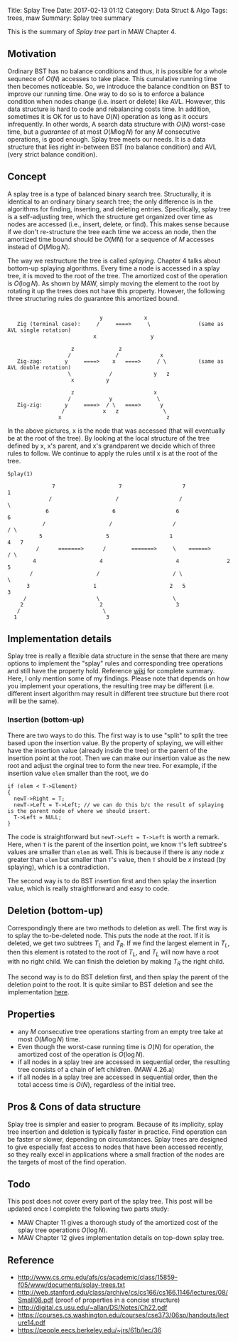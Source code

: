 Title: Splay Tree
Date: 2017-02-13 01:12
Category: Data Struct & Algo
Tags: trees, maw
Summary: Splay tree summary

This is the summary of *Splay tree* part in MAW Chapter 4.

## Motivation

Ordinary BST has no balance conditions and thus, it is possible for a whole sequnece of $O(N)$ accesses to take place. This cumulative running time 
then becomes noticeable. So, we introduce the balance condition on BST to improve our running time. One way to do so is to enforce a balance condition
when nodes change (i.e. insert or delete) like AVL. However, this data structure is hard to code and rebalancing costs time. In addition, sometimes it is 
OK for us to have $O(N)$ operation as long as it occurs infrequently. In other words, A search data structure with $O(N)$ worst-case time, but a *guarantee*
of at most $O(M \log N)$ for any $M$ consecutive operations, is good enough. Splay tree meets our needs. It is a data structure that 
lies right in-between BST (no balance condition) and AVL (very strict balance condition).

## Concept

A splay tree is a type of balanced binary search tree. Structurally, it is identical to an ordinary binary search tree; the only difference is in the 
algorithms for finding, inserting, and deleting entries. Specifically, splay tree is a self-adjusting tree, which the structure get organized over time
as nodes are accessed (i.e., insert, delete, or find). This makes sense because if we don't re-structure the tree each time we access an node, then 
the amortized time bound should be $O(M N)$ for a sequence of $M$ accesses instead of $O(M \log N)$.

The way we restructure the tree is called *splaying*. Chapter 4 talks about bottom-up splaying algorithms. Every time a node is accessed in a splay tree,
it is moved to the root of the tree. The amortized cost of the operation is $O(\log N)$. As shown by MAW, simply moving the element to the root by
rotating it up the trees does not have this property. However, the following three structuring rules do guarantee this amortized bound.

```

                             y             x
   Zig (terminal case):     /     ====>     \               (same as AVL single rotation)
                           x                 y

                    z              z
                   /              /             x
   Zig-zag:       y     ====>    x   ====>     / \          (same as AVL double rotation)
                   \            /             y   z
                    x          y

                    z                         x
                   /            y              \
   Zig-zig:       y     ====>  / \   ====>      y
                 /            x   z              \
                x                                 z
```

In the above pictures, x is the node that was accessed (that will
eventually be at the root of the tree).  By looking at the local
structure of the tree defined by x, x's parent, and x's grandparent we
decide which of three rules to follow.  We continue to
apply the rules until x is at the root of the tree.

```
Splay(1)

              7                    7                   7               1
             /                    /                   /                 \
            6                    6                   6                   6
           /                    /                   /                   / \
          5                    5                   1                   4   7 
         /      =======>      /        =======>     \    ======>      / \
        4                    4                       4               2   5
       /                    /                       / \               \
      3                    1                       2   5               3
     /                      \                       \
    2                        2                       3
   /                          \
  1                            3
```

## Implementation details

Splay tree is really a flexible data structure in the sense that there are many options to implement 
the "splay" rules and corresponding tree operations and still have the property hold. Reference [wiki](https://en.wikipedia.org/wiki/Splay_tree)
for complete summary. Here, I only mention some of my findings. Please note that depends on how you implement your operations, the resulting tree
may be different (i.e. different insert algorithm may result in different tree structure but there root will be the same).

### Insertion (bottom-up)

There are two ways to do this. The first way is to use "split" to split the tree based upon the insertion value. By the property of splaying, 
we will either have the insertion value (already inside the tree) or the parent of the insertion point at the root. Then we can make our insertion 
value as the new root and adjust the orginal tree to form the new tree. For example,  if the insertion value ``elem`` smaller than the root, we do

```{c}
if (elem < T->Element)
{
  newT->Right = T;
  newT->Left = T->Left; // we can do this b/c the result of splaying is the parent node of where we should insert.
  T->Left = NULL;
}
```

The code is straightforward but ``newT->Left = T->Left`` is worth a remark. Here, when ``T`` is the parent of the insertion point, 
we know ``T``'s left subtree's values are smaller than ``elem`` as well. This is because 
if there is any node $x$ greater than ``elem`` but smaller than ``T``'s value, then ``T`` should be $x$ instead (by splaying), which is a contradiction.

The second way is to do BST insertion first and then splay the insertion value, which is really straightforward and easy to code. 

## Deletion (bottom-up)

Correspondingly there are two methods to deletion as well. The first way is to splay the to-be-deleted node. This puts the node at the root. If it is
deleted, we get two subtrees $T_L$ and $T_R$. If we find the largest element in $T_L$, then this element is rotated to the root of $T_L$, and 
$T_L$ will now have a root with no right child. We can finish the deletion by making $T_R$ the right child.

The second way is to do BST deletion first, and then splay the parent of the deletion point to the root. It is quite similar to BST deletion and see
the implementation [here](https://github.com/xxks-kkk/algo/blob/master/trees/splay/splay.c).

## Properties

- any $M$ consecutive tree operations starting from an empty tree take at most $O(M \log N)$ time.
- Even though the worst-case running time is $O(N)$ for operation, the amortized cost of the operation is $O(\log N)$.
- if all nodes in a splay tree are accessed in sequential order, the resulting tree consists of a chain of left children. (MAW 4.26.a)
- if all nodes in a splay tree are accessed in sequential order, then the total access time is $O(N)$, regardless of the initial tree.

## Pros & Cons of data structure

Splay tree is simpler and easier to program. Because of its implicity, splay tree insertion and deletion is typically faster in practice.
Find operation can be faster or slower, depending on circumstances. Splay trees are designed to give especially fast access to nodes that 
have been accessed recently, so they really excel in applications where a small fraction of the nodes are the targets of most of the find operation.

## Todo

This post does not cover every part of the splay tree. This post will be updated once I complete the following two parts study:

- MAW Chapter 11 gives a thorough study of the amortized cost of the splay tree operations $O( \log N)$.
- MAW Chapter 12 gives implementation details on top-down splay tree.  

## Reference

- http://www.cs.cmu.edu/afs/cs/academic/class/15859-f05/www/documents/splay-trees.txt
- http://web.stanford.edu/class/archive/cs/cs166/cs166.1146/lectures/08/Small08.pdf (proof of properties in a concise structure)
- http://digital.cs.usu.edu/~allan/DS/Notes/Ch22.pdf
- https://courses.cs.washington.edu/courses/cse373/06sp/handouts/lecture14.pdf
- https://people.eecs.berkeley.edu/~jrs/61b/lec/36